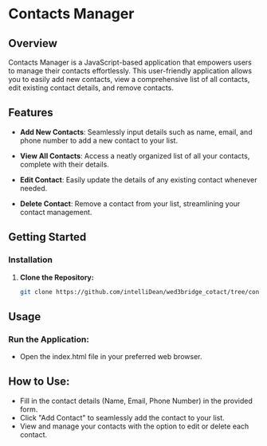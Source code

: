 # Contacts Manager

## Overview

Contacts Manager is a JavaScript-based application that empowers users to manage their contacts effortlessly. This user-friendly application allows you to easily add new contacts, view a comprehensive list of all contacts, edit existing contact details, and remove contacts.

## Features

- **Add New Contacts**: Seamlessly input details such as name, email, and phone number to add a new contact to your list.

- **View All Contacts**: Access a neatly organized list of all your contacts, complete with their details.

- **Edit Contact**: Easily update the details of any existing contact whenever needed.

- **Delete Contact**: Remove a contact from your list, streamlining your contact management.

## Getting Started

### Installation

1. **Clone the Repository:**

   ```bash
   git clone https://github.com/intelliDean/wed3bridge_cotact/tree/contact

## Usage
### Run the Application:
- Open the index.html file in your preferred web browser.

## How to Use:

- Fill in the contact details (Name, Email, Phone Number) in the provided form.
- Click "Add Contact" to seamlessly add the contact to your list.
- View and manage your contacts with the option to edit or delete each contact.
